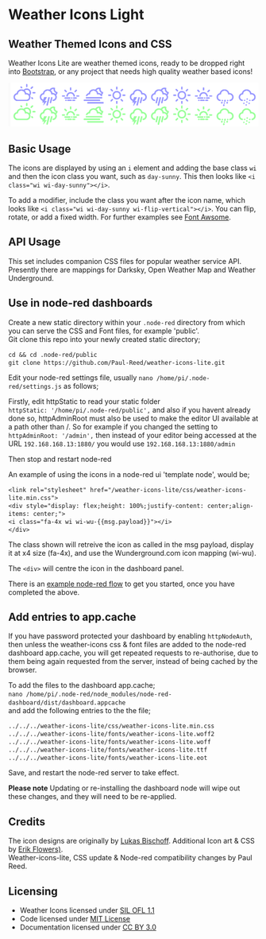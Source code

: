 # Weather Icons Light

## Weather Themed Icons and CSS

Weather Icons Lite are weather themed icons, ready to be dropped right into [Bootstrap](http://www.getbootstrap.com), or any project that needs high quality weather based icons!

![Icon Preview](images/example.PNG)

## Basic Usage

The icons are displayed by using an `i` element and adding the base class `wi` and then the icon class you want, such as `day-sunny`. This then looks like `<i class="wi wi-day-sunny"></i>`.

To add a modifier, include the class you want after the icon name, which looks like `<i class="wi wi-day-sunny wi-flip-vertical"></i>`. You can flip, rotate, or add a fixed width. For further examples see [Font Awsome](http://fontawesome.io/examples/).

## API Usage

This set includes companion CSS files for popular weather service API. Presently there are mappings for Darksky, Open Weather Map and Weather Underground.

## Use in node-red dashboards

Create a new static directory within your `.node-red` directory from which you can serve the CSS and Font files, for example 'public'.  
Git clone this repo into your newly created static directory;

    cd && cd .node-red/public
    git clone https://github.com/Paul-Reed/weather-icons-lite.git

Edit your node-red settings file, usually `nano /home/pi/.node-red/settings.js` as follows;

Firstly, edit httpStatic to read your static folder  
`httpStatic: '/home/pi/.node-red/public',`
and also if you havent already done so, httpAdminRoot must also be used to make the editor UI available at a path other than /. So for example if you changed the setting to `httpAdminRoot: '/admin',` then instead of your editor being accessed at the URL `192.168.168.13:1880/` you would use `192.168.168.13:1880/admin`

Then stop and restart node-red

An example of using the icons in a node-red ui 'template node', would be;

    <link rel="stylesheet" href="/weather-icons-lite/css/weather-icons-lite.min.css">
    <div style="display: flex;height: 100%;justify-content: center;align-items: center;">
    <i class="fa-4x wi wi-wu-{{msg.payload}}"></i>
    </div> 

The class shown will retreive the icon as called in the msg payload, display it at x4 size (fa-4x), and use the Wunderground.com icon mapping (wi-wu).

The `<div>` will centre the icon in the dashboard panel.

There is an [example node-red flow](/example/example.txt) to get you started, once you have completed the above.


## Add entries to app.cache

If you have password protected your dashboard by enabling `httpNodeAuth`, then unless the weather-icons css & font files are added to the node-red dashboard app.cache, you will get repeated requests to re-authorise, due to them being again requested from the server, instead of being cached by the browser.

To add the files to the dashboard app.cache;  
`nano /home/pi/.node-red/node_modules/node-red-dashboard/dist/dashboard.appcache`  
and add the following entries to the the file;  
```
../../../weather-icons-lite/css/weather-icons-lite.min.css
../../../weather-icons-lite/fonts/weather-icons-lite.woff2
../../../weather-icons-lite/fonts/weather-icons-lite.woff
../../../weather-icons-lite/fonts/weather-icons-lite.ttf
../../../weather-icons-lite/fonts/weather-icons-lite.eot
```  
Save, and restart the node-red server to take effect.

**Please note** Updating or re-installing the dashboard node will wipe out these changes, and they will need to be re-applied.

## Credits

The icon designs are originally by [Lukas Bischoff](http://www.twitter.com/artill). Additional Icon art & CSS  by [Erik Flowers)](http://www.helloerik.com).  
Weather-icons-lite, CSS update & Node-red compatibility changes by Paul Reed.

## Licensing

* Weather Icons licensed under [SIL OFL 1.1](http://scripts.sil.org/OFL)
* Code licensed under [MIT License](http://opensource.org/licenses/mit-license.html)
* Documentation licensed under [CC BY 3.0](http://creativecommons.org/licenses/by/3.0)
